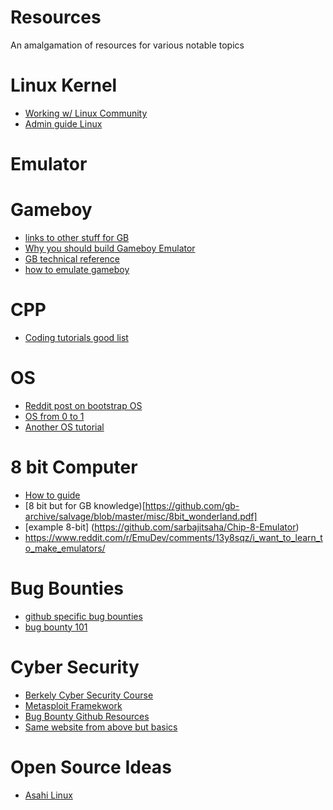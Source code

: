 # Resources
An amalgamation of resources for various notable topics

# Linux Kernel
- [Working w/ Linux Community](https://www.kernel.org/doc/html/v4.16/process/howto.html )
- [Admin guide Linux](https://www.kernel.org/doc/html/v5.5/admin-guide/index.html)
# Emulator 

# Gameboy 
- [links to other stuff for GB](https://gbdev.io/resources.html#c)
- [Why you should build Gameboy Emulator](https://www.youtube.com/watch?v=F8kx56OZQhg)
- [GB technical reference](https://gekkio.fi/files/gb-docs/gbctr.pdf)
- [how to emulate gameboy](https://rylev.github.io/DMG-01/public/book/)
# CPP
- [Coding tutorials good list](https://github.com/practical-tutorials/project-based-learning?tab=readme-ov-file)

# OS
- [Reddit post on bootstrap OS](https://www.reddit.com/r/coding/comments/q6c5ne/os01_bootstrap_yourself_to_write_an_os_from/)
- [OS from 0 to 1](https://github.com/tuhdo/os01/blob/master/Operating_Systems_From_0_to_1.pdf)
- [Another OS tutorial](https://github.com/cfenollosa/os-tutorial)

# 8 bit Computer 
- [How to guide](https://austinmorlan.com/posts/chip8_emulator/)
- [8 bit but for GB knowledge)[https://github.com/gb-archive/salvage/blob/master/misc/8bit_wonderland.pdf]
- [example 8-bit] (https://github.com/sarbajitsaha/Chip-8-Emulator)
- https://www.reddit.com/r/EmuDev/comments/13y8sqz/i_want_to_learn_to_make_emulators/

# Bug Bounties 
- [github specific bug bounties](https://bounty.github.com/)
- [bug bounty 101](https://www.hacker101.com/sessions/web_in_depth)

# Cyber Security 
- [Berkely Cyber Security Course](https://textbook.cs161.org/memory-safety/x86.html)
- [Metasploit Framekwork](https://docs.rapid7.com/metasploit/msf-overview/)
- [Bug Bounty Github Resources](https://github.com/nahamsec/Resources-for-Beginner-Bug-Bounty-Hunters?tab=readme-ov-file)
- [Same website from above but basics](https://github.com/nahamsec/Resources-for-Beginner-Bug-Bounty-Hunters/blob/master/assets/basics.md)

# Open Source Ideas
- [Asahi Linux](https://asahilinux.org/)
